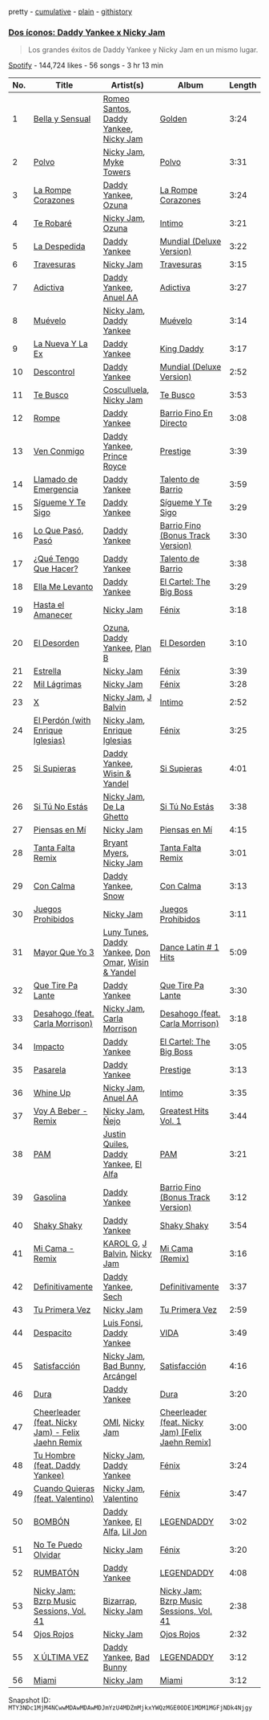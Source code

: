 pretty - [cumulative](/playlists/cumulative/37i9dQZF1DXaB9aWy6BzCT.md) - [plain](/playlists/plain/37i9dQZF1DXaB9aWy6BzCT) - [githistory](https://github.githistory.xyz/mackorone/spotify-playlist-archive/blob/main/playlists/plain/37i9dQZF1DXaB9aWy6BzCT)

### [Dos íconos: Daddy Yankee x Nicky Jam](https://open.spotify.com/playlist/37i9dQZF1DXaB9aWy6BzCT)

> Los grandes éxitos de Daddy Yankee y Nicky Jam en un mismo lugar.

[Spotify](https://open.spotify.com/user/spotify) - 144,724 likes - 56 songs - 3 hr 13 min

| No. | Title | Artist(s) | Album | Length |
|---|---|---|---|---|
| 1 | [Bella y Sensual](https://open.spotify.com/track/0ERbK7qVqveCaBWIiYCrl3) | [Romeo Santos](https://open.spotify.com/artist/5lwmRuXgjX8xIwlnauTZIP), [Daddy Yankee](https://open.spotify.com/artist/4VMYDCV2IEDYJArk749S6m), [Nicky Jam](https://open.spotify.com/artist/1SupJlEpv7RS2tPNRaHViT) | [Golden](https://open.spotify.com/album/6bm9EpUNvQ9xMglBJGRmgS) | 3:24 |
| 2 | [Polvo](https://open.spotify.com/track/68mrW6gXHgupgSiDHgaDi5) | [Nicky Jam](https://open.spotify.com/artist/1SupJlEpv7RS2tPNRaHViT), [Myke Towers](https://open.spotify.com/artist/7iK8PXO48WeuP03g8YR51W) | [Polvo](https://open.spotify.com/album/3xhACmNvvaKmvdslE1bevB) | 3:31 |
| 3 | [La Rompe Corazones](https://open.spotify.com/track/2Q85xwXagilpHKTfdrbC7M) | [Daddy Yankee](https://open.spotify.com/artist/4VMYDCV2IEDYJArk749S6m), [Ozuna](https://open.spotify.com/artist/1i8SpTcr7yvPOmcqrbnVXY) | [La Rompe Corazones](https://open.spotify.com/album/3IFkypuR7Wij9252tKarRw) | 3:24 |
| 4 | [Te Robaré](https://open.spotify.com/track/4PJ3umtW1aWdfh5EITHc6T) | [Nicky Jam](https://open.spotify.com/artist/1SupJlEpv7RS2tPNRaHViT), [Ozuna](https://open.spotify.com/artist/1i8SpTcr7yvPOmcqrbnVXY) | [Intimo](https://open.spotify.com/album/1CYQlkKE5Q0khU6eMwVAVt) | 3:21 |
| 5 | [La Despedida](https://open.spotify.com/track/33a2zTGZocgU9XVDDILHM3) | [Daddy Yankee](https://open.spotify.com/artist/4VMYDCV2IEDYJArk749S6m) | [Mundial \(Deluxe Version\)](https://open.spotify.com/album/45se0M80yOL4t9j3REDyEK) | 3:22 |
| 6 | [Travesuras](https://open.spotify.com/track/2t7LjWmKWJV1X59zYaCsvy) | [Nicky Jam](https://open.spotify.com/artist/1SupJlEpv7RS2tPNRaHViT) | [Travesuras](https://open.spotify.com/album/0bHiWhnjri1A0PSLEQE0He) | 3:15 |
| 7 | [Adictiva](https://open.spotify.com/track/6MJUCumnQsQEKbCy28tbCP) | [Daddy Yankee](https://open.spotify.com/artist/4VMYDCV2IEDYJArk749S6m), [Anuel AA](https://open.spotify.com/artist/2R21vXR83lH98kGeO99Y66) | [Adictiva](https://open.spotify.com/album/7Eeyj4vopzd7c1aAhwXFGU) | 3:27 |
| 8 | [Muévelo](https://open.spotify.com/track/4VgYtXCVJ7IbWAZ5ryfvEQ) | [Nicky Jam](https://open.spotify.com/artist/1SupJlEpv7RS2tPNRaHViT), [Daddy Yankee](https://open.spotify.com/artist/4VMYDCV2IEDYJArk749S6m) | [Muévelo](https://open.spotify.com/album/6sTdi5hrN3uFhARaqbikjG) | 3:14 |
| 9 | [La Nueva Y La Ex](https://open.spotify.com/track/6WuufZDBNoEJBTinRiznhO) | [Daddy Yankee](https://open.spotify.com/artist/4VMYDCV2IEDYJArk749S6m) | [King Daddy](https://open.spotify.com/album/3xtMlD79fXUjZ92e1c4TnX) | 3:17 |
| 10 | [Descontrol](https://open.spotify.com/track/42RRK0WSxwG117CEFHdGOY) | [Daddy Yankee](https://open.spotify.com/artist/4VMYDCV2IEDYJArk749S6m) | [Mundial \(Deluxe Version\)](https://open.spotify.com/album/45se0M80yOL4t9j3REDyEK) | 2:52 |
| 11 | [Te Busco](https://open.spotify.com/track/2hi1aFllOFRNH8gIHxQvD9) | [Cosculluela](https://open.spotify.com/artist/00me4Ke1LsvMxt5kydlMyU), [Nicky Jam](https://open.spotify.com/artist/1SupJlEpv7RS2tPNRaHViT) | [Te Busco](https://open.spotify.com/album/5mTPkLSMfQdLrb4DOXDQDh) | 3:53 |
| 12 | [Rompe](https://open.spotify.com/track/4Xtlw8oXkIOvzV7crUBKeZ) | [Daddy Yankee](https://open.spotify.com/artist/4VMYDCV2IEDYJArk749S6m) | [Barrio Fino En Directo](https://open.spotify.com/album/2rNUIqPFIbq5bSH46jHUZy) | 3:08 |
| 13 | [Ven Conmigo](https://open.spotify.com/track/2QSuNcQxqFfokvbS7SInHG) | [Daddy Yankee](https://open.spotify.com/artist/4VMYDCV2IEDYJArk749S6m), [Prince Royce](https://open.spotify.com/artist/3MHaV05u0io8fQbZ2XPtlC) | [Prestige](https://open.spotify.com/album/6Hu1DObY1WeKWxHfeaOcFg) | 3:39 |
| 14 | [Llamado de Emergencia](https://open.spotify.com/track/2jnZUvhw2LTvDI6YidRVcO) | [Daddy Yankee](https://open.spotify.com/artist/4VMYDCV2IEDYJArk749S6m) | [Talento de Barrio](https://open.spotify.com/album/7JeWY0pvC27pCgn5eiSeV6) | 3:59 |
| 15 | [Sígueme Y Te Sigo](https://open.spotify.com/track/7F7kL3i6SDEIbDcoJZGiig) | [Daddy Yankee](https://open.spotify.com/artist/4VMYDCV2IEDYJArk749S6m) | [Sígueme Y Te Sigo](https://open.spotify.com/album/0hi7qqQbGUV5Vm6OtUlE1J) | 3:29 |
| 16 | [Lo Que Pasó, Pasó](https://open.spotify.com/track/26QKsGW4hMuwiEE1ftUMHe) | [Daddy Yankee](https://open.spotify.com/artist/4VMYDCV2IEDYJArk749S6m) | [Barrio Fino \(Bonus Track Version\)](https://open.spotify.com/album/4pLuE50wL9T26lSv42X0J2) | 3:30 |
| 17 | [¿Qué Tengo Que Hacer?](https://open.spotify.com/track/0Xfo7PfltbOrAiBs0eSCTH) | [Daddy Yankee](https://open.spotify.com/artist/4VMYDCV2IEDYJArk749S6m) | [Talento de Barrio](https://open.spotify.com/album/7JeWY0pvC27pCgn5eiSeV6) | 3:38 |
| 18 | [Ella Me Levanto](https://open.spotify.com/track/7fGODUqa0gtkb72oBVCgCD) | [Daddy Yankee](https://open.spotify.com/artist/4VMYDCV2IEDYJArk749S6m) | [El Cartel: The Big Boss](https://open.spotify.com/album/6FwmC2DvXlzz23X8nAWMbN) | 3:29 |
| 19 | [Hasta el Amanecer](https://open.spotify.com/track/5Fim1gaXBgsiFfsQAfQSDS) | [Nicky Jam](https://open.spotify.com/artist/1SupJlEpv7RS2tPNRaHViT) | [Fénix](https://open.spotify.com/album/2dBgWXp41imu2zBNv9oFxZ) | 3:18 |
| 20 | [El Desorden](https://open.spotify.com/track/0JOUrhZGMCx3lk9VosAQWl) | [Ozuna](https://open.spotify.com/artist/1i8SpTcr7yvPOmcqrbnVXY), [Daddy Yankee](https://open.spotify.com/artist/4VMYDCV2IEDYJArk749S6m), [Plan B](https://open.spotify.com/artist/2jSGzJw0ebJLu7OLVSOcBP) | [El Desorden](https://open.spotify.com/album/4mB0S19kFt0O2REi1W21mB) | 3:10 |
| 21 | [Estrella](https://open.spotify.com/track/4S2JBCs9FfFEJPLEf8YiE7) | [Nicky Jam](https://open.spotify.com/artist/1SupJlEpv7RS2tPNRaHViT) | [Fénix](https://open.spotify.com/album/2dBgWXp41imu2zBNv9oFxZ) | 3:39 |
| 22 | [Mil Lágrimas](https://open.spotify.com/track/5EFAloMY9VlEKrjllKoXjL) | [Nicky Jam](https://open.spotify.com/artist/1SupJlEpv7RS2tPNRaHViT) | [Fénix](https://open.spotify.com/album/2dBgWXp41imu2zBNv9oFxZ) | 3:28 |
| 23 | [X](https://open.spotify.com/track/5YUyW9opqNsMSEzzecZih1) | [Nicky Jam](https://open.spotify.com/artist/1SupJlEpv7RS2tPNRaHViT), [J Balvin](https://open.spotify.com/artist/1vyhD5VmyZ7KMfW5gqLgo5) | [Intimo](https://open.spotify.com/album/1CYQlkKE5Q0khU6eMwVAVt) | 2:52 |
| 24 | [El Perdón \(with Enrique Iglesias\)](https://open.spotify.com/track/7qCAVkHWZkF44OzOUKf8Cr) | [Nicky Jam](https://open.spotify.com/artist/1SupJlEpv7RS2tPNRaHViT), [Enrique Iglesias](https://open.spotify.com/artist/7qG3b048QCHVRO5Pv1T5lw) | [Fénix](https://open.spotify.com/album/2dBgWXp41imu2zBNv9oFxZ) | 3:25 |
| 25 | [Si Supieras](https://open.spotify.com/track/7MRU4vOkywuhZ9kbFiPuiu) | [Daddy Yankee](https://open.spotify.com/artist/4VMYDCV2IEDYJArk749S6m), [Wisin & Yandel](https://open.spotify.com/artist/1wZtkThiXbVNtj6hee6dz9) | [Si Supieras](https://open.spotify.com/album/4lmKt00bHLEeqJRTlNOxXS) | 4:01 |
| 26 | [Si Tú No Estás](https://open.spotify.com/track/2pDODfTQlKUvlq2lc83Whl) | [Nicky Jam](https://open.spotify.com/artist/1SupJlEpv7RS2tPNRaHViT), [De La Ghetto](https://open.spotify.com/artist/3EiLUeyEcA6fbRPSHkG5kb) | [Si Tú No Estás](https://open.spotify.com/album/0amNwDcNVIINDp6zXfjxSg) | 3:38 |
| 27 | [Piensas en Mí](https://open.spotify.com/track/2uhkqlbBlLRYItG0eDzFTR) | [Nicky Jam](https://open.spotify.com/artist/1SupJlEpv7RS2tPNRaHViT) | [Piensas en Mí](https://open.spotify.com/album/5ZaSzyQcoisKR0DHwKbKHx) | 4:15 |
| 28 | [Tanta Falta Remix](https://open.spotify.com/track/2AbPshGfRDKLlkM0lrDNTR) | [Bryant Myers](https://open.spotify.com/artist/6w9ToX5slZ4uIdmD17hJ3c), [Nicky Jam](https://open.spotify.com/artist/1SupJlEpv7RS2tPNRaHViT) | [Tanta Falta Remix](https://open.spotify.com/album/1H5ki3YSO29zF5kEmN3Fd4) | 3:01 |
| 29 | [Con Calma](https://open.spotify.com/track/5w9c2J52mkdntKOmRLeM2m) | [Daddy Yankee](https://open.spotify.com/artist/4VMYDCV2IEDYJArk749S6m), [Snow](https://open.spotify.com/artist/3uZFBSsMiooimnprFL9jD1) | [Con Calma](https://open.spotify.com/album/1otwHKoQ5KPaiekpYk4tWh) | 3:13 |
| 30 | [Juegos Prohibidos](https://open.spotify.com/track/0cpxR4XkBg6Gm4VIUCiwYN) | [Nicky Jam](https://open.spotify.com/artist/1SupJlEpv7RS2tPNRaHViT) | [Juegos Prohibidos](https://open.spotify.com/album/13A1xwgLxWDMarimSzgGtT) | 3:11 |
| 31 | [Mayor Que Yo 3](https://open.spotify.com/track/0bMRpUsk1IWi5O2NIkWsqR) | [Luny Tunes](https://open.spotify.com/artist/5pZE9tgrhmIGWAsJZ7YxNK), [Daddy Yankee](https://open.spotify.com/artist/4VMYDCV2IEDYJArk749S6m), [Don Omar](https://open.spotify.com/artist/33ScadVnbm2X8kkUqOkC6Z), [Wisin & Yandel](https://open.spotify.com/artist/1wZtkThiXbVNtj6hee6dz9) | [Dance Latin \# 1 Hits](https://open.spotify.com/album/4GMgJaHCYCH8YVqEYZ0NxA) | 5:09 |
| 32 | [Que Tire Pa Lante](https://open.spotify.com/track/6RyaV7owmVU6fzEPE17sF1) | [Daddy Yankee](https://open.spotify.com/artist/4VMYDCV2IEDYJArk749S6m) | [Que Tire Pa Lante](https://open.spotify.com/album/155yGQqPxsYkhV7zQyL95t) | 3:30 |
| 33 | [Desahogo \(feat\. Carla Morrison\)](https://open.spotify.com/track/71oz9Wgbrm873aMlVBrDKR) | [Nicky Jam](https://open.spotify.com/artist/1SupJlEpv7RS2tPNRaHViT), [Carla Morrison](https://open.spotify.com/artist/0XK6kT7xcZAlcYrNjOgzJe) | [Desahogo \(feat\. Carla Morrison\)](https://open.spotify.com/album/2eJA1FwzgGFXNB1nhXnOJM) | 3:18 |
| 34 | [Impacto](https://open.spotify.com/track/6Whz0X5fTmsTMrWuFTBp60) | [Daddy Yankee](https://open.spotify.com/artist/4VMYDCV2IEDYJArk749S6m) | [El Cartel: The Big Boss](https://open.spotify.com/album/6FwmC2DvXlzz23X8nAWMbN) | 3:05 |
| 35 | [Pasarela](https://open.spotify.com/track/4yORNsoYe4XnK99EXhKhWB) | [Daddy Yankee](https://open.spotify.com/artist/4VMYDCV2IEDYJArk749S6m) | [Prestige](https://open.spotify.com/album/3mCZPmix70kS3uC4aOXz7w) | 3:13 |
| 36 | [Whine Up](https://open.spotify.com/track/2pWOMNQJW3g2zmGjP0Vkb0) | [Nicky Jam](https://open.spotify.com/artist/1SupJlEpv7RS2tPNRaHViT), [Anuel AA](https://open.spotify.com/artist/2R21vXR83lH98kGeO99Y66) | [Intimo](https://open.spotify.com/album/1CYQlkKE5Q0khU6eMwVAVt) | 3:35 |
| 37 | [Voy A Beber \- Remix](https://open.spotify.com/track/0OBshoie90ABJmXp76BIp5) | [Nicky Jam](https://open.spotify.com/artist/1SupJlEpv7RS2tPNRaHViT), [Ñejo](https://open.spotify.com/artist/2OHKEe204spO7G7NcbeO2o) | [Greatest Hits Vol\. 1](https://open.spotify.com/album/2kQxNs7CGUGJrUgS6PnmOJ) | 3:44 |
| 38 | [PAM](https://open.spotify.com/track/0eeKDrQxjqNl5bX5VCHDcn) | [Justin Quiles](https://open.spotify.com/artist/14zUHaJZo1mnYtn6IBRaRP), [Daddy Yankee](https://open.spotify.com/artist/4VMYDCV2IEDYJArk749S6m), [El Alfa](https://open.spotify.com/artist/2oQX8QiMXOyuqbcZEFsZfm) | [PAM](https://open.spotify.com/album/4cQLUsauu6PltpXfMxQH3U) | 3:21 |
| 39 | [Gasolina](https://open.spotify.com/track/228BxWXUYQPJrJYHDLOHkj) | [Daddy Yankee](https://open.spotify.com/artist/4VMYDCV2IEDYJArk749S6m) | [Barrio Fino \(Bonus Track Version\)](https://open.spotify.com/album/4pLuE50wL9T26lSv42X0J2) | 3:12 |
| 40 | [Shaky Shaky](https://open.spotify.com/track/7gcMKL3lnDxsp4bIXyv6Zk) | [Daddy Yankee](https://open.spotify.com/artist/4VMYDCV2IEDYJArk749S6m) | [Shaky Shaky](https://open.spotify.com/album/0j74hxgbgc4THmz7rasxgn) | 3:54 |
| 41 | [Mi Cama \- Remix](https://open.spotify.com/track/38QmUDpkoYlNbMKvpvAsrE) | [KAROL G](https://open.spotify.com/artist/790FomKkXshlbRYZFtlgla), [J Balvin](https://open.spotify.com/artist/1vyhD5VmyZ7KMfW5gqLgo5), [Nicky Jam](https://open.spotify.com/artist/1SupJlEpv7RS2tPNRaHViT) | [Mi Cama \(Remix\)](https://open.spotify.com/album/6dVC3KSMioVw7ywpXx10cl) | 3:16 |
| 42 | [Definitivamente](https://open.spotify.com/track/113PlnpZbHd3WIqeYjhZWv) | [Daddy Yankee](https://open.spotify.com/artist/4VMYDCV2IEDYJArk749S6m), [Sech](https://open.spotify.com/artist/77ziqFxp5gaInVrF2lj4ht) | [Definitivamente](https://open.spotify.com/album/6pJLqbnEE1gjMZ15dpi1cH) | 3:37 |
| 43 | [Tu Primera Vez](https://open.spotify.com/track/4zbYC54N8jcI55NyK2GtX9) | [Nicky Jam](https://open.spotify.com/artist/1SupJlEpv7RS2tPNRaHViT) | [Tu Primera Vez](https://open.spotify.com/album/0EnrF2xIslYWg7BmfOmI5x) | 2:59 |
| 44 | [Despacito](https://open.spotify.com/track/6habFhsOp2NvshLv26DqMb) | [Luis Fonsi](https://open.spotify.com/artist/4V8Sr092TqfHkfAA5fXXqG), [Daddy Yankee](https://open.spotify.com/artist/4VMYDCV2IEDYJArk749S6m) | [VIDA](https://open.spotify.com/album/5C0YLr4OoRGFDaqdMQmkeH) | 3:49 |
| 45 | [Satisfacción](https://open.spotify.com/track/21WvAGxPUNJARcZoSqswd7) | [Nicky Jam](https://open.spotify.com/artist/1SupJlEpv7RS2tPNRaHViT), [Bad Bunny](https://open.spotify.com/artist/4q3ewBCX7sLwd24euuV69X), [Arcángel](https://open.spotify.com/artist/4SsVbpTthjScTS7U2hmr1X) | [Satisfacción](https://open.spotify.com/album/54kKKlH1NeDeihHxTYEvGA) | 4:16 |
| 46 | [Dura](https://open.spotify.com/track/6KuqAtoeVzxAYOaMveLNpH) | [Daddy Yankee](https://open.spotify.com/artist/4VMYDCV2IEDYJArk749S6m) | [Dura](https://open.spotify.com/album/1copqxpiZy0dn219MSyPR7) | 3:20 |
| 47 | [Cheerleader \(feat\. Nicky Jam\) \- Felix Jaehn Remix](https://open.spotify.com/track/2Pc6PwPhcIThcK34ElYJri) | [OMI](https://open.spotify.com/artist/5MouCg6ta7zAxsfMEbc1uh), [Nicky Jam](https://open.spotify.com/artist/1SupJlEpv7RS2tPNRaHViT) | [Cheerleader \(feat\. Nicky Jam\) \[Felix Jaehn Remix\]](https://open.spotify.com/album/2iTOL3spi3OG2FH4wKismY) | 3:00 |
| 48 | [Tu Hombre \(feat\. Daddy Yankee\)](https://open.spotify.com/track/3u8fKvW5X1zvrsweW5h2xa) | [Nicky Jam](https://open.spotify.com/artist/1SupJlEpv7RS2tPNRaHViT), [Daddy Yankee](https://open.spotify.com/artist/4VMYDCV2IEDYJArk749S6m) | [Fénix](https://open.spotify.com/album/2dBgWXp41imu2zBNv9oFxZ) | 3:24 |
| 49 | [Cuando Quieras \(feat\. Valentino\)](https://open.spotify.com/track/0iP84MjJ1KvnzxWa91Zsvt) | [Nicky Jam](https://open.spotify.com/artist/1SupJlEpv7RS2tPNRaHViT), [Valentino](https://open.spotify.com/artist/4GAS1OgXh8D5pEA6s6eBNW) | [Fénix](https://open.spotify.com/album/2dBgWXp41imu2zBNv9oFxZ) | 3:47 |
| 50 | [BOMBÓN](https://open.spotify.com/track/4OAPnWJ3J5w4c4IBLh2chn) | [Daddy Yankee](https://open.spotify.com/artist/4VMYDCV2IEDYJArk749S6m), [El Alfa](https://open.spotify.com/artist/2oQX8QiMXOyuqbcZEFsZfm), [Lil Jon](https://open.spotify.com/artist/7sfl4Xt5KmfyDs2T3SVSMK) | [LEGENDADDY](https://open.spotify.com/album/3rlJCPz7s7bTifG57wjFpt) | 3:02 |
| 51 | [No Te Puedo Olvidar](https://open.spotify.com/track/4lMBnVOEKScRyQyfyJQwI4) | [Nicky Jam](https://open.spotify.com/artist/1SupJlEpv7RS2tPNRaHViT) | [Fénix](https://open.spotify.com/album/2dBgWXp41imu2zBNv9oFxZ) | 3:20 |
| 52 | [RUMBATÓN](https://open.spotify.com/track/3XjN0mvFkQp1FMVM9Ro5hm) | [Daddy Yankee](https://open.spotify.com/artist/4VMYDCV2IEDYJArk749S6m) | [LEGENDADDY](https://open.spotify.com/album/3rlJCPz7s7bTifG57wjFpt) | 4:08 |
| 53 | [Nicky Jam: Bzrp Music Sessions, Vol\. 41](https://open.spotify.com/track/03LfOYi0icz4souspZVVhq) | [Bizarrap](https://open.spotify.com/artist/716NhGYqD1jl2wI1Qkgq36), [Nicky Jam](https://open.spotify.com/artist/1SupJlEpv7RS2tPNRaHViT) | [Nicky Jam: Bzrp Music Sessions, Vol\. 41](https://open.spotify.com/album/0uEAjbeFr70dBF41LTs1cD) | 2:38 |
| 54 | [Ojos Rojos](https://open.spotify.com/track/5hYRabCQuFZN8yVCQsSeyF) | [Nicky Jam](https://open.spotify.com/artist/1SupJlEpv7RS2tPNRaHViT) | [Ojos Rojos](https://open.spotify.com/album/4Vk8xZfdH45J2gDHs3lSjY) | 2:32 |
| 55 | [X ÚLTIMA VEZ](https://open.spotify.com/track/48AJSd42lXpicsGqcgopof) | [Daddy Yankee](https://open.spotify.com/artist/4VMYDCV2IEDYJArk749S6m), [Bad Bunny](https://open.spotify.com/artist/4q3ewBCX7sLwd24euuV69X) | [LEGENDADDY](https://open.spotify.com/album/3rlJCPz7s7bTifG57wjFpt) | 3:12 |
| 56 | [Miami](https://open.spotify.com/track/5vUIh7sODY1sD6EIo49Dka) | [Nicky Jam](https://open.spotify.com/artist/1SupJlEpv7RS2tPNRaHViT) | [Miami](https://open.spotify.com/album/0ffCDiEj0kSf1Z4cLLAyHl) | 3:12 |

Snapshot ID: `MTY3NDc1MjM4NCwwMDAwMDAwMDJmYzU4MDZmMjkxYWQzMGE0ODE1MDM1MGFjNDk4Njgy`
